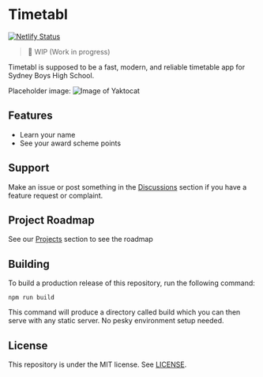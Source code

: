 # Timetabl

[![Netlify Status](https://api.netlify.com/api/v1/badges/e7c169e7-4555-4dbb-9b7e-0bdb4a120a56/deploy-status)](https://app.netlify.com/sites/sbhs-timetabl/deploys)

> 🚧 WIP (Work in progress)

Timetabl is supposed to be a fast, modern, and reliable timetable app for Sydney Boys High School.

Placeholder image:
![Image of Yaktocat](https://octodex.github.com/images/yaktocat.png)

## Features

* Learn your name
* See your award scheme points

## Support

Make an issue or post something in the [Discussions](https://github.com/debater-coder/timetabl/discussions) section if
you have a feature request or complaint.

## Project Roadmap

See our [Projects](https://github.com/debater-coder/timetabl/projects) section to see the roadmap

## Building

To build a production release of this repository, run the following command:

```
npm run build
```

This command will produce a directory called build which you can then serve with any static server. No pesky environment
setup needed.

## License

This repository is under the MIT license. See [LICENSE](https://github.com/debater-coder/timetabl/blob/main/LICENSE).
